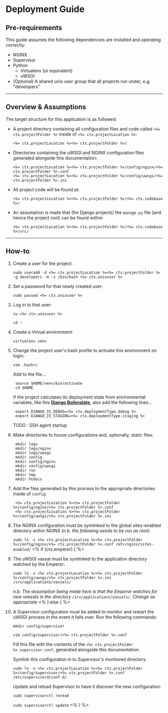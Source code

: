 # Deployment Guide

## Pre-requirements
This guide assumes the following dependencies are installed and operating correctly:

  - NGINX
  - Supervisor
  - Python
    - Virtualenv (or equivalent)
    - uWSGI
  - (Optional) A shared unix user group that all projects run under, e.g. "developers"

---

## Overview & Assumptions
The target structure for this application is as followed:

  - A project directory containing all configuration files and code called `<%= ctx.projectFolder %>` inside of `<%= ctx.projectLocation %>`:

        <%= ctx.projectLocation %><%= ctx.projectFolder %>/

  - Directories containing the uWSGI and NGINX configuration files generated alongside this documentation:

        <%= ctx.projectLocation %><%= ctx.projectFolder %>/config/nginx/<%= ctx.projectFolder %>.conf
        <%= ctx.projectLocation %><%= ctx.projectFolder %>/config/uwsgi/<%= ctx.projectFolder %>.ini

  - All project code will be found at:

        <%= ctx.projectLocation %><%= ctx.projectFolder %>/<%= ctx.codebase %>/

  - An assumption is made that (for Django projects) the `manage.py` file (and hence the project root) can be found within:

        <%= ctx.projectLocation %><%= ctx.projectFolder %>/<%= ctx.codebase %>/src/


---

## How-to
1. Create a user for the project:

    `sudo useradd -d <%= ctx.projectLocation %><%= ctx.projectFolder %> -g developers -m -s /bin/bash <%= ctx.unixuser %>`

2. Set a password for that newly created user:

    `sudo passwd <%= ctx.unixuser %>`

3. Log in to that user:

    `su <%= ctx.unixuser %>`
  
    `cd ~`

4. Create a Virtual environment:
  
    `virtualenv venv`

5. Change the project user's bash profile to activate this environment on login:

    `vim .bashrc`

    Add to the file...

        source $HOME/venv/bin/activate
        cd $HOME

    If the project calculates its deployment state from environmental variables, like this
    [**Django Boilerplate**](https://github.com/clione/dboilerplate), also add the following lines...

        export DJANGO_IS_DEBUG=<%= ctx.deploymentType.debug %>
        export DJANGO_IS_STAGING=<%= ctx.deploymentType.staging %>

    TODO : SSH agent startup

6. Make directories to house configurations and, optionally, static files:

        mkdir logs
        mkdir logs/nginx
        mkdir logs/uwsgi
        mkdir config
        mkdir config/nginx
        mkdir config/uwsgi
        mkdir run
        mkdir tmp
        mkdir htdocs

7. Add the files generated by this process to the appropriate directories inside of `config`:

        <%= ctx.projectLocation %><%= ctx.projectFolder %>/config/nginx/<%= ctx.projectFolder %>.conf
        <%= ctx.projectLocation %><%= ctx.projectFolder %>/config/uwsgi/<%= ctx.projectFolder %>.ini

8. The NGINX configuration must be symlinked to the global sites-enabled directory within NGINX *(n.b. the following needs to be run as root)*:

    `sudo ln -s <%= ctx.projectLocation %><%= ctx.projectFolder %>/config/nginx/<%= ctx.projectFolder %>.conf /etc/nginx/sites-enabled/`
<% if (ctx.emperor) { %>
9. The uWSGI vassal must be symlinked to the application directory watched by the Emperor:

    `sudo ln -s <%= ctx.projectLocation %><%= ctx.projectFolder %>/config/uwsgi/<%= ctx.projectFolder %>.ini /srv/applications/vassals/`

    *n.b. The assumption being made here is that the Emperor watches for new vassals in the directory `/srv/applications/vassals/`. Change as appropriate*
<% } else { %>
9. A Supervisor configuration must be added to monitor and restart the uWSGI process in the event it falls over. Run the following commands:

    `mkdir config/supervisor`

    `vim config/supervisor/<%= ctx.projectFolder %>.conf`
    
    Fill this file with the contents of the `<%= ctx.projectFolder %>.supervisor.conf`, generated alongside this documentation.

    Symlink this configuration in to Supervisor's monitored directory.

    `sudo ln -s <%= ctx.projectLocation %><%= ctx.projectFolder %>/config/supervisor/<%= ctx.projectFolder %>.conf /etc/supervisord/conf.d/`

    Update and reload Supervisor to have it discover the new configuration:

    `sudo supervisorctl reread`

    `sudo supervisorctl update`
<% } %>